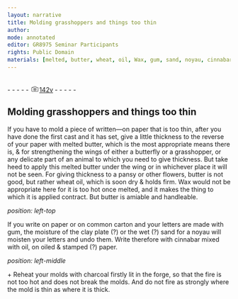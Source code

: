 ```yaml
---
layout: narrative
title: Molding grasshoppers and things too thin
author:
mode: annotated
editor: GR8975 Seminar Participants
rights: Public Domain
materials: [melted, butter, wheat, oil, Wax, gum, sand, noyau, cinnabar, mixed, with, oil, charcoal]
---
```


 <br/>- - - - - <a href="http://gallica.bnf.fr/ark:/12148/btv1b10500001g/f290.image"><img src="../assets/photo-icon.png" alt="folio image: " style="display:inline-block; margin-bottom:-3px;"/>142v</a> - - - - - <br/> 
## Molding grasshoppers and things too thin

  
 If you have to mold a piece of written—on paper that is too thin, after you have done the first cast and it has set, give a little thickness to the reverse of your paper with melted butter, which is the most appropriate means there is, & for strengthening the wings of either a butterfly or a grasshopper, or any delicate part of an animal to which you need to give thickness. But take heed to apply this melted butter under the wing or in whichever place it will not be seen. For giving thickness to a pansy or other flowers, butter is not good, but rather wheat oil, which is soon dry & holds firm. Wax would not be appropriate here for it is too hot once melted, and it makes the thing to which it is applied contract. But butter is amiable and handleable. 
 
*position: left-top*

If you write on paper or on common carton and your letters are made with gum, the moisture of the clay plate (?) or the wet (?) sand for a noyau will moisten your letters and undo them. Write therefore with cinnabar mixed with oil, on oiled & stamped (?) paper. 
  
*position: left-middle*

 \+ Reheat your molds with charcoal firstly lit in the forge, so that the fire is not too hot and does not break the molds. And do not fire as strongly where the mold is thin as where it is thick. 
 